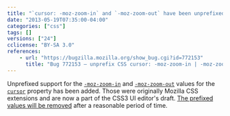 ```yaml
---
title: "`cursor: -moz-zoom-in` and `-moz-zoom-out` have been unprefixed"
date: "2013-05-19T07:35:00-04:00"
categories: ["css"]
tags: []
versions: ["24"]
cclicense: "BY-SA 3.0"
references:
    - url: "https://bugzilla.mozilla.org/show_bug.cgi?id=772153"
      title: "Bug 772153 – unprefix CSS cursor: -moz-zoom-in | -moz-zoom-out"
---
```

Unprefixed support for the [`-moz-zoom-in`](https://developer.mozilla.org/en-US/docs/Web/CSS/-moz-zoom-in) and [`-moz-zoom-out`](https://developer.mozilla.org/en-US/docs/Web/CSS/-moz-zoom-out) values for the [`cursor`](https://developer.mozilla.org/en-US/docs/Web/CSS/cursor) property has been added. Those were originally Mozilla CSS extensions and are now a part of the CSS3 UI editor's draft. [The prefixed values will be removed](https://bugzilla.mozilla.org/show_bug.cgi?id=879119) after a reasonable period of time.
